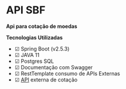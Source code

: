 # API SBF

**Api para cotação de moedas**

**Tecnologias Utilizadas**

- &#9745; Spring Boot (v2.5.3)
- &#9745; JAVA 11
- &#9745; Postgres SQL
- &#9745; Documentação com Swagger
- &#9745; RestTemplate consumo de APIs Externas
- &#9745; [API](https://economia.awesomeapi.com.br/last/USD-BRL,EUR-BRL,INR-BRL) externa de cotação

